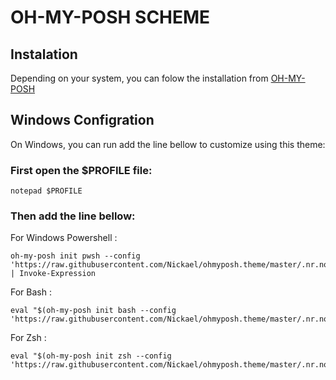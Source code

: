 # OH-MY-POSH SCHEME

## Instalation

Depending on your system, you can folow the installation from [OH-MY-POSH](https://ohmyposh.dev/docs/)

## Windows Configration

On Windows, you can run add the line bellow to customize using this theme: 
### First open the $PROFILE file:

```shell
notepad $PROFILE
```

### Then add the line bellow:
For Windows Powershell :

```shell
oh-my-posh init pwsh --config 'https://raw.githubusercontent.com/Nickael/ohmyposh.theme/master/.nr.nordic.omp.json' | Invoke-Expression
```

For Bash :

```shell
eval "$(oh-my-posh init bash --config 'https://raw.githubusercontent.com/Nickael/ohmyposh.theme/master/.nr.nordic.omp.json')"
```

For Zsh :

```shell
eval "$(oh-my-posh init zsh --config 'https://raw.githubusercontent.com/Nickael/ohmyposh.theme/master/.nr.nordic.omp.json')"
```
